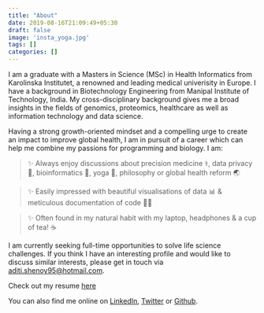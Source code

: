 ```yaml
---
title: "About"
date: 2019-08-16T21:09:49+05:30
draft: false
image: 'insta_yoga.jpg'
tags: []
categories: []
---
```




<!--I am a healthcare developer passionate about data science, medical technology and precision medicine. I am driven towards using artificial intelligence and adapting latest technologies to personalize value-based healthcare and facilitate global accessibility of quality care.-->

I am a graduate with a Masters in Science (MSc) in Health Informatics from Karolinska Institutet, a renowned and leading medical univerisity in Europe. I have a background in Biotechnology Engineering from Manipal Institute of Technology, India. My cross-disciplinary background gives me a broad insights in the fields of genomics, proteomics, healthcare as well as information technology and data science. 

<!--Being a highly tenacious problem solver, not knowing what secrets large datasets hold and exploring it to find patterns, makes me feel like a detective in a lab coat.--> 

Having a strong growth-oriented mindset and a compelling urge to create an impact to improve global health, I am in pursuit of a career which can help me combine my passions for programming and biology. I am:

<!--I have worked with multiple machine learning and deep learning projects for healthcare and bioinformatics applications. Additionally, I have worked with projects involving e-health modelling, requirements engineering, prototyping, usability testing and technology evaluation.-->

> ✨ Always enjoy discussions about precision medicine ⚕️, data privacy 🔏, bioinformatics 🧬, yoga 🧘, philosophy or global health reform 🌏

> ✨ Easily impressed with beautiful visualisations of data 📊 & meticulous documentation of code 👩‍💻 

> ✨ Often found in my natural habit with my laptop, headphones & a cup of tea! ☕️

I am currently seeking full-time opportunities to solve life science challenges. If you think I have an interesting profile and would like to discuss similar interests, please get in touch via <aditi.shenoy95@hotmail.com>.

Check out my resume [here](https://drive.google.com/file/d/15A2o3M2OZPiP2iffiSiZuVgisXe-BNlo/view?usp=sharing)


You can also find me online on [LinkedIn](https://www.linkedin.com/in/aditi-shenoy-287060bb/), [Twitter](https://twitter.com/aditi_shenoy) or [Github](https://github.com/aditishenoy).